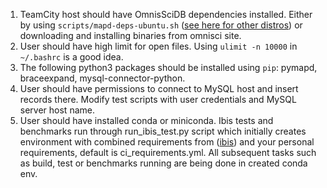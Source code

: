 1. TeamCity host should have OmnisSciDB dependencies installed. Either
by using `scripts/mapd-deps-ubuntu.sh` ([see here for other
distros](https://github.com/omnisci/omniscidb/wiki/OmniSciDB-Dependencies))
or downloading and installing binaries from omnisci site.
2. User should have high limit for open files. Using `ulimit -n 10000`
in `~/.bashrc` is a good idea.
3. The following python3 packages should be installed using `pip`:
pymapd, braceexpand, mysql-connector-python.
4. User should have permissions to connect to MySQL host and insert
records there. Modify test scripts with user credentials and MySQL
server host name.
5. User should have installed conda or miniconda. Ibis tests and benchmarks
run through run_ibis_test.py script which initially creates environment with
combined requirements from ([ibis](https://github.com/ibis-project/ibis/blob/master/ci/requirements-3.7-dev.yml))
and your personal requirements, default is ci_requirements.yml.
All subsequent tasks such as build, test or benchmarks running are being done in created conda env.